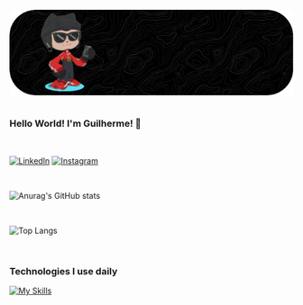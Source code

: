 <div style="display: inline_block"></br>
    <img align="center" alt="html5" src="github-header-image (1).png"/>
</div>

<br>

### Hello World! I'm Guilherme! 👋

<br>

[![Linkedln](https://img.shields.io/badge/LinkedIn-0077B5?style=for-the-badge&logo=linkedin&logoColor=white)](https://www.linkedin.com/in/guilhermesouzadev/)
[![Instagram](https://img.shields.io/badge/Instagram-E4405F?style=for-the-badge&logo=instagram&logoColor=white)](https://www.instagram.com/_illuminatedsouza/)





<br>

![Anurag's GitHub stats](https://github-readme-stats.vercel.app/api?username=souzzdev&show_icons=true&theme=dark)

<br>

![Top Langs](https://github-readme-stats.vercel.app/api/top-langs/?username=souzzdev&layout=compact&theme=dark)

<br>

### Technologies I use daily
[![My Skills](https://skillicons.dev/icons?i=html,css,js,python,c)](https://skillicons.dev)
